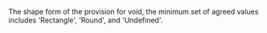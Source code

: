 The shape form of the provision for void, the minimum set of agreed values includes 'Rectangle', 'Round', and 'Undefined'.
